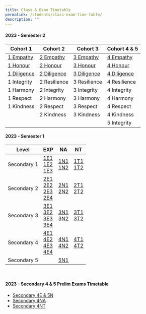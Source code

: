 ```yaml
---
title: Class & Exam Timetable
permalink: /students/class-exam-time-table/
description: ""
---
```

#### 2023 - Semester 2

| Cohort 1 | Cohort 2 | Cohort 3 | Cohort 4 &amp; 5 |
| -------- | -------- | -------- | -------- |
| [1 Empathy](/files/2023%20sem%202%201%20empathy.pdf) | [2 Empathy](/files/2023%20sem%202%202%20empathy.pdf) | [3 Empathy](/files/2023%20sem%202%203%20empathy.pdf) | [4 Empathy](/files/2023%20sem%202%204%20empathy.pdf) |
| [1 Honour](/files/2023%20sem%202%201%20honour.pdf) | [2 Honour](/files/2023%20sem%202%202%20honour.pdf) | [3 Honour](/files/2023%20sem%202%203%20honour.pdf) | [4 Honour](/files/2023%20sem%202%204%20honour.pdf) |
| [1 Diligence](/files/2023%20sem%202%201%20diligence.pdf) | [2 Diligence](/files/2023%20sem%202%202%20diligence.pdf) | [3 Diligence](/files/2023%20sem%202%203%20diligence.pdf) | [4 Diligence](/files/2023%20sem%202%204%20diligence.pdf) |
| 1 Integrity | 2 Resilience | 3 Resilience | 4 Resilience |
| 1 Harmony |2 Integrity | 3 Integrity | 4 Integrity|
| 1 Respect | 2 Harmony | 3 Harmony | 4 Harmony |
| 1 Kindness | 2 Respect | 3 Respect | 4 Respect |
|  | 2 Kindness | 3 Kindness | 4 Kindness |
| | | | 5 Integrity |

#### 2023 - Semester 1

| Level | EXP | NA | NT |
| -------- | -------- | -------- | -------- |
| Secondary 1 | [1E1](/files/2023%201E1%20Sem%201.pdf) <br>[1E2](/files/2023%201E2%20Sem%201.pdf) <br> [1E3](/files/2023%201E3%20Sem%201.pdf)   | [1N1](/files/2023%201N1%20Sem%201.pdf) <br> [1N2](/files/2023%201N2%20Sem%201.pdf)  | [1T1](/files/2023%201T1%20Sem%201.pdf) <br> [1T2](/files/2023%201T2%20Sem%201.pdf) |
| Secondary 2 |[2E1](/files/2023%202E1%20Sem%201.pdf) <br> [2E2](/files/2023%202E2%20Sem%201.pdf) <br> [2E3](/files/2023%202E3%20Sem%201.pdf) <br> [2E4](/files/2023%202E4%20Sem%201.pdf) | [2N1](/files/2023%202N1%20Sem%201.pdf) <br> [2N2](/files/2023%202N2%20Sem%201.pdf)| [2T1](/files/2023%202T1%20Sem%201.pdf) <br> [2T2](/files/2023%202T2%20Sem%201.pdf)  |
|Secondary 3 | [3E1](/files/2023%203E1%20Sem%201.pdf) <br> [3E2](/files/2023%203E2%20Sem%201.pdf) <br> [3E3](/files/2023%203E3%20Sem%201.pdf) <br> [3E4](/files/2023%203E4%20Sem%201.pdf) |[3N1](/files/2023%203N1%20Sem%201.pdf) <br> [3N2](/files/2023%203N2%20Sem%201.pdf) | [3T1](/files/2023%203T1%20Sem%201.pdf) <br> [3T2](/files/2023%203T2%20Sem%201.pdf)|
|Secondary 4|[4E1](/files/2023%204E1%20Sem%201.pdf) <br> [4E2](/files/2023%204E2%20Sem%201.pdf) <br> [4E3](/files/2023%204E3%20Sem%201.pdf) <br> [4E4](/files/2023%204E4%20Sem%201.pdf) | [4N1](/files/2023%204N1%20Sem%201.pdf) <br> [4N2](/files/2023%204N2%20Sem%201.pdf) | [4T1](/files/2023%204T1%20Sem%201.pdf) <br> [4T2](/files/2023%204T2%20Sem%201.pdf) |
|Secondary 5| | [5N1](/files/2023%205N1%20Sem%201.pdf) | |

<br>

#### 2023 - Secondary 4 &amp; 5 Prelim Exams Timetable
* [Secondary 4E &amp; 5N](/files/2023%20prelim%20exams%20tt%204e5n.pdf)
* [Secondary 4NA](/files/2023%20prelim%20exams%20tt%204na.pdf)
* [Secondary 4NT](/files/2023%20prelim%20exams%20tt%204nt.pdf)